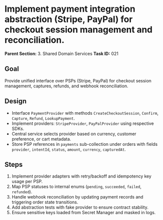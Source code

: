 # Implement payment integration abstraction (Stripe, PayPal) for checkout session management and reconciliation.

**Parent Section:** 3. Shared Domain Services
**Task ID:** 021

## Goal
Provide unified interface over PSPs (Stripe, PayPal) for checkout session management, captures, refunds, and webhook reconciliation.

## Design
- Interface `PaymentProvider` with methods `CreateCheckoutSession`, `Confirm`, `Capture`, `Refund`, `LookupPayment`.
- Implement providers: `StripeProvider`, `PayPalProvider` using respective SDKs.
- Central service selects provider based on currency, customer preference, or cart metadata.
- Store PSP references in `payments` sub-collection under orders with fields `provider`, `intentId`, `status`, `amount`, `currency`, `capturedAt`.

## Steps
1. Implement provider adapters with retry/backoff and idempotency key usage per PSP.
2. Map PSP statuses to internal enums (`pending`, `succeeded`, `failed`, `refunded`).
3. Handle webhook reconciliation by updating payment records and triggering order state transitions.
4. Add abstraction tests with fake provider to ensure contract stability.
5. Ensure sensitive keys loaded from Secret Manager and masked in logs.
